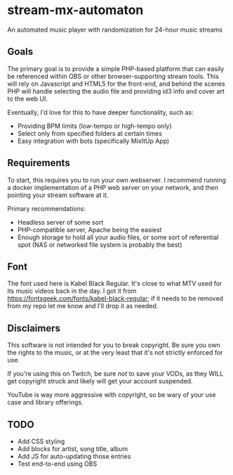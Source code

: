 # stream-mx-automaton
An automated music player with randomization for 24-hour music streams

## Goals
The primary goal is to provide a simple PHP-based platform that can easily be referenced within OBS or other browser-supporting stream tools. This will rely on Javascript and HTML5 for the front-end, and behind the scenes PHP will handle selecting the audio file and providing id3 info and cover art to the web UI.

Eventually, I'd love for this to have deeper functionality, such as:
* Providing BPM limits (low-tempo or high-tempo only)
* Select only from specified folders at certain times
* Easy integration with bots (specifically MixItUp App)

## Requirements
To start, this requires you to run your own webserver. I recommend running a docker implementation of a PHP web server on your network, and then pointing your stream software at it.

Primary recommendations:
* Headless server of some sort
* PHP-compatible server, Apache being the easiest
* Enough storage to hold all your audio files, or some sort of referential spot (NAS or networked file system is probably the best)

## Font
The font used here is Kabel Black Regular. It's close to what MTV used for its music videos back in the day. I got it from https://fontsgeek.com/fonts/kabel-black-regular; if it needs to be removed from my repo let me know and I'll drop it as needed.

## Disclaimers
This software is not intended for you to break copyright. Be sure you own the rights to the music, or at the very least that it's not strictly enforced for use.

If you're using this on Twitch, be sure *not* to save your VODs, as they WILL get copyright struck and likely will get your account suspended.

YouTube is way more aggressive with copyright, so be wary of your use case and library offerings.

## TODO
* Add CSS styling
* Add blocks for artist, song title, album
* Add JS for auto-updating those entries
* Test end-to-end using OBS